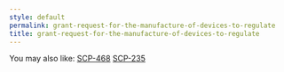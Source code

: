 ```yaml
---
style: default
permalink: grant-request-for-the-manufacture-of-devices-to-regulate
title: grant-request-for-the-manufacture-of-devices-to-regulate
---
```

You may also like:
[SCP-468](http://scp-wiki.net/scp-468)
[SCP-235](http://scp-wiki.net/scp-235)